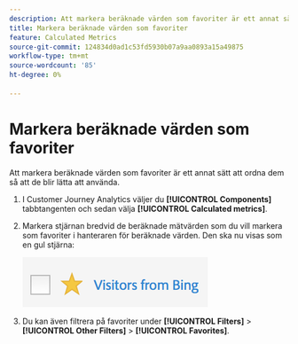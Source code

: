```yaml
---
description: Att markera beräknade värden som favoriter är ett annat sätt att ordna dem så att de blir lätta att använda.
title: Markera beräknade värden som favoriter
feature: Calculated Metrics
source-git-commit: 124834d0ad1c53fd5930b07a9aa0893a15a49875
workflow-type: tm+mt
source-wordcount: '85'
ht-degree: 0%

---
```


# Markera beräknade värden som favoriter

Att markera beräknade värden som favoriter är ett annat sätt att ordna dem så att de blir lätta att använda.

1. I Customer Journey Analytics väljer du **[!UICONTROL Components]** tabbtangenten och sedan välja **[!UICONTROL Calculated metrics]**.

1. Markera stjärnan bredvid de beräknade mätvärden som du vill markera som favoriter i hanteraren för beräknade värden. Den ska nu visas som en gul stjärna:

   ![](assets/favorites.png)

1. Du kan även filtrera på favoriter under **[!UICONTROL Filters]** > **[!UICONTROL Other Filters]** > **[!UICONTROL Favorites]**.